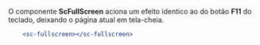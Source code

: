 O componente **ScFullScreen** aciona um efeito identico ao do botão **F11** do teclado, deixando o página atual em tela-cheia.

```jsx
    <sc-fullscreen></sc-fullscreen>
```
